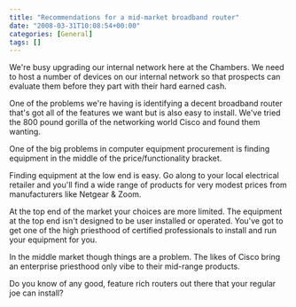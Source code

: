 ```yaml
---
title: "Recommendations for a mid-market broadband router"
date: "2008-03-31T10:08:54+00:00"
categories: [General]
tags: []
---
```


We're busy upgrading our internal network here at the Chambers. We need to host a number of devices on our internal network so that prospects can evaluate them before they part with their hard earned cash.

One of the problems we're having is identifying a decent broadband router that's got all of the features we want but is also easy to install. We've tried the 800 pound gorilla of the networking world Cisco and found them wanting.

One of the big problems in computer equipment procurement is finding equipment in the middle of the price/functionality bracket.

Finding equipment at the low end is easy. Go along to your local electrical retailer and you'll find a wide range of products for very modest prices from manufacturers like Netgear &amp; Zoom.

At the top end of the market your choices are more limited. The equipment at the top end isn't designed to be user installed or operated. You've got to get one of the high priesthood of certified professionals to install and run your equipment for you.

In the middle market though things are a problem. The likes of Cisco bring an enterprise priesthood only vibe to their mid-range products.

Do you know of any good, feature rich routers out there that your regular joe can install?
